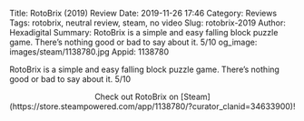 Title: RotoBrix (2019) Review
Date: 2019-11-26 17:46
Category: Reviews
Tags: rotobrix, neutral review, steam, no video
Slug: rotobrix-2019
Author: Hexadigital
Summary: RotoBrix is a simple and easy falling block puzzle game. There’s nothing good or bad to say about it. 5/10
og_image: images/steam/1138780.jpg
Appid: 1138780

RotoBrix is a simple and easy falling block puzzle game. There’s nothing good or bad to say about it. 5/10

<center>Check out RotoBrix on [Steam](https://store.steampowered.com/app/1138780/?curator_clanid=34633900)!</center>